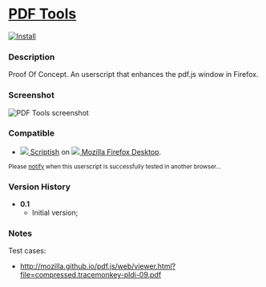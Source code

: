 # [PDF Tools](https://github.com/jerone/UserScripts/tree/master/PDF_Tools)

[![Install](https://raw.github.com/jerone/UserScripts/master/_resources/Install-button.jpg)](https://github.com/jerone/UserScripts/raw/master/PDF_Tools/PDF_Tools.user.js)

### Description

Proof Of Concept.
An userscript that enhances the pdf.js window in Firefox.

### Screenshot

![PDF Tools screenshot](https://github.com/jerone/UserScripts/raw/master/PDF_Tools/screenshot.jpg)

### Compatible

* [![](https://raw.github.com/jerone/UserScripts/master/_resources/Scriptish.png) Scriptish](https://addons.mozilla.org/firefox/addon/scriptish/) on [![](https://raw.github.com/jerone/UserScripts/master/_resources/Firefox.png) Mozilla Firefox Desktop](http://www.mozilla.org/en-US/firefox/fx/#desktop).

<sub>Please [notify](https://github.com/jerone/UserScripts/issues/new?title=Userscript%20%3Cname%3E%20%28%3Cversion%3E%29%20also%20works%20in%20%3Cbrowser%3E%20on%20%3Cdesktop/device%3E) when this userscript is successfully tested in another browser...</sub>

### Version History

* **0.1**
    * Initial version;

### Notes

Test cases:

- http://mozilla.github.io/pdf.js/web/viewer.html?file=compressed.tracemonkey-pldi-09.pdf
